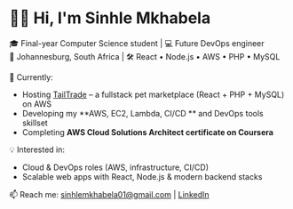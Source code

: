 # 👋🏾 Hi, I'm Sinhle Mkhabela

🎓 Final-year Computer Science student | 💻 Future DevOps engineer  
📍 Johannesburg, South Africa | 🛠️ React • Node.js • AWS • PHP • MySQL

🚀 Currently:
- Hosting [TailTrade](tailrade.netlify.app) – a fullstack pet marketplace (React + PHP + MySQL) on AWS
- Developing my **AWS, EC2, Lambda, CI/CD ** and DevOps tools skillset
- Completing **AWS Cloud Solutions Architect certificate on Coursera**

💡 Interested in:
- Cloud & DevOps roles (AWS, infrastructure, CI/CD)
- Scalable web apps with React, Node.js & modern backend stacks

📫 Reach me: [sinhlemkhabela01@gmail.com](mailto:sinhlemkhabela01@gmail.com) | [LinkedIn](https://www.linkedin.com/in/sinhlemkhabela/)
